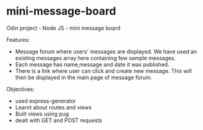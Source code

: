 # mini-message-board

Odin project - Node JS  - mini message board

Features:
* Message forum where users' messages are displayed. We have used an existing messages array here containing few sample messages.
* Each message has name,message and date it was published.
* There is a link where user can click and create new message. This will then be displayed in the main page of message forum.

Objectives:
* used express-generator
* Learnt about routes and views
* Built views using pug
* dealt with GET and POST requests

